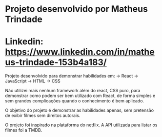 # Projeto desenvolvido por Matheus Trindade 
# Linkedin: https://www.linkedin.com/in/matheus-trindade-153b4a183/

Projeto desenvolvido para demonstrar habilidades em:
 -> React
 -> JavaScript
 -> HTML
 -> CSS 

Não utilizei mais nenhum framework além do react, CSS puro, para demonstrar como podem ser bem utilizado com React, de forma simples e sem grandes complicações quando o conhecimento é bem aplicado.

O objetivo do projeto é demonstrar as habilidades apenas, sem pretensão de exibir filmes sem direitos autorais.

O projeto foi inspirado na plataforma do netflix.
A API utilizada para listar os filmes foi a TMDB.

